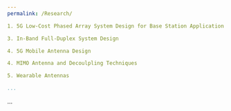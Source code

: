 ```yaml
---
permalink: /Research/

1. 5G Low-Cost Phased Array System Design for Base Station Application  

3. In-Band Full-Duplex System Design  

4. 5G Mobile Antenna Design  

4. MIMO Antenna and Decoulpling Techniques

5. Wearable Antennas

...
```


...
